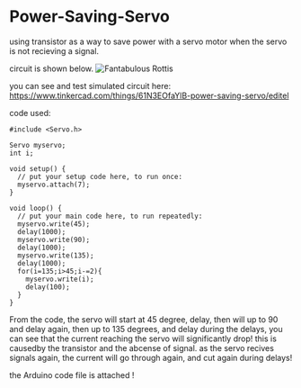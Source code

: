 # Power-Saving-Servo
using transistor as a way to save power with a servo motor when the servo is not recieving a signal.

circuit is shown below.
![Fantabulous Rottis](https://user-images.githubusercontent.com/109004035/182248309-e91c85a6-7c6b-4cc2-8c44-cf60e1913024.png)

you can see and test simulated circuit here: https://www.tinkercad.com/things/61N3EOfaYlB-power-saving-servo/editel

code used: 
```
#include <Servo.h>

Servo myservo;
int i;

void setup() {
  // put your setup code here, to run once:
  myservo.attach(7);
}

void loop() {
  // put your main code here, to run repeatedly:
  myservo.write(45);
  delay(1000);
  myservo.write(90);
  delay(1000);
  myservo.write(135);
  delay(1000);
  for(i=135;i>45;i-=2){
    myservo.write(i);
    delay(100);
  }
}
```
From the code, the servo will start at 45 degree, delay, then will up to 90 and delay again, then up to 135 degrees, and delay
during the delays, you can see that the current reaching the servo will significantly drop! this is causedby the transistor and the abcense of signal.
as the servo recives signals again, the current will go through again, and cut again during delays!

the Arduino code file is attached !
